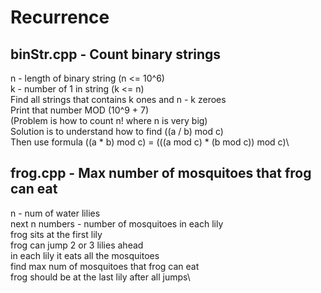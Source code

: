 # Recurrence

## binStr.cpp - Count binary strings

n - length of binary string (n <= 10^6)\
k - number of 1 in string (k <= n)\
Find all strings that contains k ones and n - k zeroes\
Print that number MOD (10^9 + 7)\
(Problem is how to count n! where n is very big)\
Solution is to understand how to find ((a / b) mod c)\
Then use formula ((a \* b) mod c) = (((a mod c) \* (b mod c)) mod c)\

## frog.cpp - Max number of mosquitoes that frog can eat

n - num of water lilies\
next n numbers - number of mosquitoes in each lily\
frog sits at the first lily\
frog can jump 2 or 3 lilies ahead\
in each lily it eats all the mosquitoes\
find max num of mosquitoes that frog can eat\
frog should be at the last lily after all jumps\
